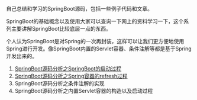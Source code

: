 自己总结和学习的SpringBoot源码，包括一些例子代码和文章。

SpringBoot的基础概念以及使用大家可以查询一下网上的资料学习一下，这个系列主要讲解SpringBoot比较底层一点的东西。

个人认为SpringBoot是对Spring的一次再封装，这样可以让我们更方便地使用Spring进行开发。像SpringBoot内置的Servlet容器、条件注解等都是基于Spring开发出来的。

1. [SpringBoot源码分析之SpringBoot的启动过程](http://fangjian0423.github.io/2017/04/30/springboot-startup-analysis/)
2. [SpringBoot源码分析之Spring容器的refresh过程](http://fangjian0423.github.io/2017/05/10/springboot-context-refresh/)
3. SpringBoot源码分析之条件注解的实现
4. SpringBoot源码分析之内置Servlet容器的构造以及启动过程

